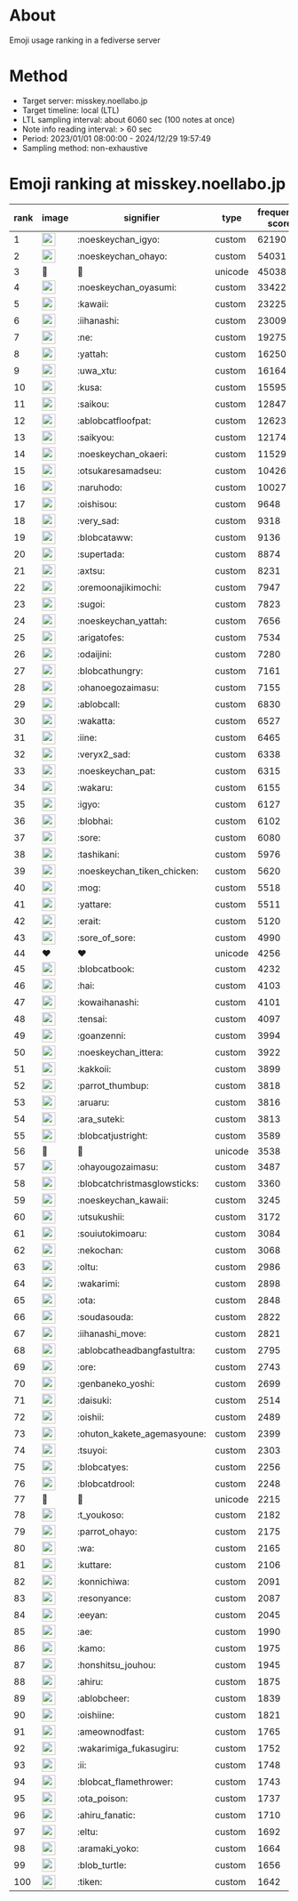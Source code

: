 # About
Emoji usage ranking in a fediverse server

# Method
- Target server: misskey.noellabo.jp
- Target timeline: local (LTL)
- LTL sampling interval: about 6060 sec (100 notes at once)
- Note info reading interval: > 60 sec
- Period: 2023/01/01 08:00:00 - 2024/12/29 19:57:49 
- Sampling method: non-exhaustive

# Emoji ranking at misskey.noellabo.jp

|rank|image|signifier|type|frequency score|
|----|----|----|----|----|
|1|<img height="24" src="https://misskey.noellabo.jp/emoji/noeskeychan_igyo.webp">|:noeskeychan_igyo:|custom|62190|
|2|<img height="24" src="https://misskey.noellabo.jp/emoji/noeskeychan_ohayo.webp">|:noeskeychan_ohayo:|custom|54031|
|3|🎉|🎉|unicode|45038|
|4|<img height="24" src="https://misskey.noellabo.jp/emoji/noeskeychan_oyasumi.webp">|:noeskeychan_oyasumi:|custom|33422|
|5|<img height="24" src="https://misskey.noellabo.jp/emoji/kawaii.webp">|:kawaii:|custom|23225|
|6|<img height="24" src="https://misskey.noellabo.jp/emoji/iihanashi.webp">|:iihanashi:|custom|23009|
|7|<img height="24" src="https://misskey.noellabo.jp/emoji/ne.webp">|:ne:|custom|19275|
|8|<img height="24" src="https://misskey.noellabo.jp/emoji/yattah.webp">|:yattah:|custom|16250|
|9|<img height="24" src="https://misskey.noellabo.jp/emoji/uwa_xtu.webp">|:uwa_xtu:|custom|16164|
|10|<img height="24" src="https://misskey.noellabo.jp/emoji/kusa.webp">|:kusa:|custom|15595|
|11|<img height="24" src="https://misskey.noellabo.jp/emoji/saikou.webp">|:saikou:|custom|12847|
|12|<img height="24" src="https://misskey.noellabo.jp/emoji/ablobcatfloofpat.webp">|:ablobcatfloofpat:|custom|12623|
|13|<img height="24" src="https://misskey.noellabo.jp/emoji/saikyou.webp">|:saikyou:|custom|12174|
|14|<img height="24" src="https://misskey.noellabo.jp/emoji/noeskeychan_okaeri.webp">|:noeskeychan_okaeri:|custom|11529|
|15|<img height="24" src="https://misskey.noellabo.jp/emoji/otsukaresamadseu.webp">|:otsukaresamadseu:|custom|10426|
|16|<img height="24" src="https://misskey.noellabo.jp/emoji/naruhodo.webp">|:naruhodo:|custom|10027|
|17|<img height="24" src="https://misskey.noellabo.jp/emoji/oishisou.webp">|:oishisou:|custom|9648|
|18|<img height="24" src="https://misskey.noellabo.jp/emoji/very_sad.webp">|:very_sad:|custom|9318|
|19|<img height="24" src="https://misskey.noellabo.jp/emoji/blobcataww.webp">|:blobcataww:|custom|9136|
|20|<img height="24" src="https://misskey.noellabo.jp/emoji/supertada.webp">|:supertada:|custom|8874|
|21|<img height="24" src="https://misskey.noellabo.jp/emoji/axtsu.webp">|:axtsu:|custom|8231|
|22|<img height="24" src="https://misskey.noellabo.jp/emoji/oremoonajikimochi.webp">|:oremoonajikimochi:|custom|7947|
|23|<img height="24" src="https://misskey.noellabo.jp/emoji/sugoi.webp">|:sugoi:|custom|7823|
|24|<img height="24" src="https://misskey.noellabo.jp/emoji/noeskeychan_yattah.webp">|:noeskeychan_yattah:|custom|7656|
|25|<img height="24" src="https://misskey.noellabo.jp/emoji/arigatofes.webp">|:arigatofes:|custom|7534|
|26|<img height="24" src="https://misskey.noellabo.jp/emoji/odaijini.webp">|:odaijini:|custom|7280|
|27|<img height="24" src="https://misskey.noellabo.jp/emoji/blobcathungry.webp">|:blobcathungry:|custom|7161|
|28|<img height="24" src="https://misskey.noellabo.jp/emoji/ohanoegozaimasu.webp">|:ohanoegozaimasu:|custom|7155|
|29|<img height="24" src="https://misskey.noellabo.jp/emoji/ablobcall.webp">|:ablobcall:|custom|6830|
|30|<img height="24" src="https://misskey.noellabo.jp/emoji/wakatta.webp">|:wakatta:|custom|6527|
|31|<img height="24" src="https://misskey.noellabo.jp/emoji/iine.webp">|:iine:|custom|6465|
|32|<img height="24" src="https://misskey.noellabo.jp/emoji/veryx2_sad.webp">|:veryx2_sad:|custom|6338|
|33|<img height="24" src="https://misskey.noellabo.jp/emoji/noeskeychan_pat.webp">|:noeskeychan_pat:|custom|6315|
|34|<img height="24" src="https://misskey.noellabo.jp/emoji/wakaru.webp">|:wakaru:|custom|6155|
|35|<img height="24" src="https://misskey.noellabo.jp/emoji/igyo.webp">|:igyo:|custom|6127|
|36|<img height="24" src="https://misskey.noellabo.jp/emoji/blobhai.webp">|:blobhai:|custom|6102|
|37|<img height="24" src="https://misskey.noellabo.jp/emoji/sore.webp">|:sore:|custom|6080|
|38|<img height="24" src="https://misskey.noellabo.jp/emoji/tashikani.webp">|:tashikani:|custom|5976|
|39|<img height="24" src="https://misskey.noellabo.jp/emoji/noeskeychan_tiken_chicken.webp">|:noeskeychan_tiken_chicken:|custom|5620|
|40|<img height="24" src="https://misskey.noellabo.jp/emoji/mog.webp">|:mog:|custom|5518|
|41|<img height="24" src="https://misskey.noellabo.jp/emoji/yattare.webp">|:yattare:|custom|5511|
|42|<img height="24" src="https://misskey.noellabo.jp/emoji/erait.webp">|:erait:|custom|5120|
|43|<img height="24" src="https://misskey.noellabo.jp/emoji/sore_of_sore.webp">|:sore_of_sore:|custom|4990|
|44|❤|❤|unicode|4256|
|45|<img height="24" src="https://misskey.noellabo.jp/emoji/blobcatbook.webp">|:blobcatbook:|custom|4232|
|46|<img height="24" src="https://misskey.noellabo.jp/emoji/hai.webp">|:hai:|custom|4103|
|47|<img height="24" src="https://misskey.noellabo.jp/emoji/kowaihanashi.webp">|:kowaihanashi:|custom|4101|
|48|<img height="24" src="https://misskey.noellabo.jp/emoji/tensai.webp">|:tensai:|custom|4097|
|49|<img height="24" src="https://misskey.noellabo.jp/emoji/goanzenni.webp">|:goanzenni:|custom|3994|
|50|<img height="24" src="https://misskey.noellabo.jp/emoji/noeskeychan_ittera.webp">|:noeskeychan_ittera:|custom|3922|
|51|<img height="24" src="https://misskey.noellabo.jp/emoji/kakkoii.webp">|:kakkoii:|custom|3899|
|52|<img height="24" src="https://misskey.noellabo.jp/emoji/parrot_thumbup.webp">|:parrot_thumbup:|custom|3818|
|53|<img height="24" src="https://misskey.noellabo.jp/emoji/aruaru.webp">|:aruaru:|custom|3816|
|54|<img height="24" src="https://misskey.noellabo.jp/emoji/ara_suteki.webp">|:ara_suteki:|custom|3813|
|55|<img height="24" src="https://misskey.noellabo.jp/emoji/blobcatjustright.webp">|:blobcatjustright:|custom|3589|
|56|🍗|🍗|unicode|3538|
|57|<img height="24" src="https://misskey.noellabo.jp/emoji/ohayougozaimasu.webp">|:ohayougozaimasu:|custom|3487|
|58|<img height="24" src="https://misskey.noellabo.jp/emoji/blobcatchristmasglowsticks.webp">|:blobcatchristmasglowsticks:|custom|3360|
|59|<img height="24" src="https://misskey.noellabo.jp/emoji/noeskeychan_kawaii.webp">|:noeskeychan_kawaii:|custom|3245|
|60|<img height="24" src="https://misskey.noellabo.jp/emoji/utsukushii.webp">|:utsukushii:|custom|3172|
|61|<img height="24" src="https://misskey.noellabo.jp/emoji/souiutokimoaru.webp">|:souiutokimoaru:|custom|3084|
|62|<img height="24" src="https://misskey.noellabo.jp/emoji/nekochan.webp">|:nekochan:|custom|3068|
|63|<img height="24" src="https://misskey.noellabo.jp/emoji/oltu.webp">|:oltu:|custom|2986|
|64|<img height="24" src="https://misskey.noellabo.jp/emoji/wakarimi.webp">|:wakarimi:|custom|2898|
|65|<img height="24" src="https://misskey.noellabo.jp/emoji/ota.webp">|:ota:|custom|2848|
|66|<img height="24" src="https://misskey.noellabo.jp/emoji/soudasouda.webp">|:soudasouda:|custom|2822|
|67|<img height="24" src="https://misskey.noellabo.jp/emoji/iihanashi_move.webp">|:iihanashi_move:|custom|2821|
|68|<img height="24" src="https://misskey.noellabo.jp/emoji/ablobcatheadbangfastultra.webp">|:ablobcatheadbangfastultra:|custom|2795|
|69|<img height="24" src="https://misskey.noellabo.jp/emoji/ore.webp">|:ore:|custom|2743|
|70|<img height="24" src="https://misskey.noellabo.jp/emoji/genbaneko_yoshi.webp">|:genbaneko_yoshi:|custom|2699|
|71|<img height="24" src="https://misskey.noellabo.jp/emoji/daisuki.webp">|:daisuki:|custom|2514|
|72|<img height="24" src="https://misskey.noellabo.jp/emoji/oishii.webp">|:oishii:|custom|2489|
|73|<img height="24" src="https://misskey.noellabo.jp/emoji/ohuton_kakete_agemasyoune.webp">|:ohuton_kakete_agemasyoune:|custom|2399|
|74|<img height="24" src="https://misskey.noellabo.jp/emoji/tsuyoi.webp">|:tsuyoi:|custom|2303|
|75|<img height="24" src="https://misskey.noellabo.jp/emoji/blobcatyes.webp">|:blobcatyes:|custom|2256|
|76|<img height="24" src="https://misskey.noellabo.jp/emoji/blobcatdrool.webp">|:blobcatdrool:|custom|2248|
|77|👀|👀|unicode|2215|
|78|<img height="24" src="https://misskey.noellabo.jp/emoji/t_youkoso.webp">|:t_youkoso:|custom|2182|
|79|<img height="24" src="https://misskey.noellabo.jp/emoji/parrot_ohayo.webp">|:parrot_ohayo:|custom|2175|
|80|<img height="24" src="https://misskey.noellabo.jp/emoji/wa.webp">|:wa:|custom|2165|
|81|<img height="24" src="https://misskey.noellabo.jp/emoji/kuttare.webp">|:kuttare:|custom|2106|
|82|<img height="24" src="https://misskey.noellabo.jp/emoji/konnichiwa.webp">|:konnichiwa:|custom|2091|
|83|<img height="24" src="https://misskey.noellabo.jp/emoji/resonyance.webp">|:resonyance:|custom|2087|
|84|<img height="24" src="https://misskey.noellabo.jp/emoji/eeyan.webp">|:eeyan:|custom|2045|
|85|<img height="24" src="https://misskey.noellabo.jp/emoji/ae.webp">|:ae:|custom|1990|
|86|<img height="24" src="https://misskey.noellabo.jp/emoji/kamo.webp">|:kamo:|custom|1975|
|87|<img height="24" src="https://misskey.noellabo.jp/emoji/honshitsu_jouhou.webp">|:honshitsu_jouhou:|custom|1945|
|88|<img height="24" src="https://misskey.noellabo.jp/emoji/ahiru.webp">|:ahiru:|custom|1875|
|89|<img height="24" src="https://misskey.noellabo.jp/emoji/ablobcheer.webp">|:ablobcheer:|custom|1839|
|90|<img height="24" src="https://misskey.noellabo.jp/emoji/oishiine.webp">|:oishiine:|custom|1821|
|91|<img height="24" src="https://misskey.noellabo.jp/emoji/ameownodfast.webp">|:ameownodfast:|custom|1765|
|92|<img height="24" src="https://misskey.noellabo.jp/emoji/wakarimiga_fukasugiru.webp">|:wakarimiga_fukasugiru:|custom|1752|
|93|<img height="24" src="https://misskey.noellabo.jp/emoji/ii.webp">|:ii:|custom|1748|
|94|<img height="24" src="https://misskey.noellabo.jp/emoji/blobcat_flamethrower.webp">|:blobcat_flamethrower:|custom|1743|
|95|<img height="24" src="https://misskey.noellabo.jp/emoji/ota_poison.webp">|:ota_poison:|custom|1737|
|96|<img height="24" src="https://misskey.noellabo.jp/emoji/ahiru_fanatic.webp">|:ahiru_fanatic:|custom|1710|
|97|<img height="24" src="https://misskey.noellabo.jp/emoji/eltu.webp">|:eltu:|custom|1692|
|98|<img height="24" src="https://misskey.noellabo.jp/emoji/aramaki_yoko.webp">|:aramaki_yoko:|custom|1664|
|99|<img height="24" src="https://misskey.noellabo.jp/emoji/blob_turtle.webp">|:blob_turtle:|custom|1656|
|100|<img height="24" src="https://misskey.noellabo.jp/emoji/tiken.webp">|:tiken:|custom|1642|
